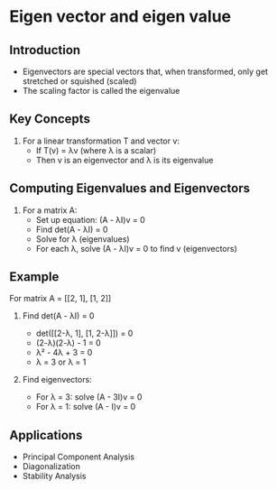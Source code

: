 # Eigen vector and eigen value
## Introduction
- Eigenvectors are special vectors that, when transformed, only get stretched or squished (scaled)
- The scaling factor is called the eigenvalue

## Key Concepts
1. For a linear transformation T and vector v:
    - If T(v) = λv (where λ is a scalar)
    - Then v is an eigenvector and λ is its eigenvalue

## Computing Eigenvalues and Eigenvectors
1. For a matrix A:
    - Set up equation: (A - λI)v = 0
    - Find det(A - λI) = 0
    - Solve for λ (eigenvalues)
    - For each λ, solve (A - λI)v = 0 to find v (eigenvectors)

## Example
For matrix A = [[2, 1],
                     [1, 2]]
1. Find det(A - λI) = 0
    - det([[2-λ, 1],
             [1, 2-λ]]) = 0
    - (2-λ)(2-λ) - 1 = 0
    - λ² - 4λ + 3 = 0
    - λ = 3 or λ = 1

2. Find eigenvectors:
    - For λ = 3: solve (A - 3I)v = 0
    - For λ = 1: solve (A - I)v = 0

## Applications
- Principal Component Analysis
- Diagonalization
- Stability Analysis
